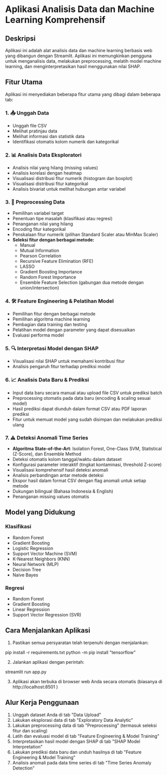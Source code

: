 # Aplikasi Analisis Data dan Machine Learning Komprehensif

## Deskripsi
Aplikasi ini adalah alat analisis data dan machine learning berbasis web yang dibangun dengan Streamlit. Aplikasi ini memungkinkan pengguna untuk menganalisis data, melakukan preprocessing, melatih model machine learning, dan menginterpretasikan hasil menggunakan nilai SHAP.

## Fitur Utama
Aplikasi ini menyediakan beberapa fitur utama yang dibagi dalam beberapa tab:

### 1. 📤 Unggah Data
- Unggah file CSV
- Melihat pratinjau data
- Melihat informasi dan statistik data
- Identifikasi otomatis kolom numerik dan kategorikal

### 2. 📊 Analisis Data Eksploratori
- Analisis nilai yang hilang (missing values)
- Analisis korelasi dengan heatmap
- Visualisasi distribusi fitur numerik (histogram dan boxplot)
- Visualisasi distribusi fitur kategorikal
- Analisis bivariat untuk melihat hubungan antar variabel

### 3. 🔄 Preprocessing Data
- Pemilihan variabel target
- Penentuan tipe masalah (klasifikasi atau regresi)
- Penanganan nilai yang hilang
- Encoding fitur kategorikal
- Penskalaan fitur numerik (pilihan Standard Scaler atau MinMax Scaler)
- **Seleksi fitur dengan berbagai metode:**  
  - Manual  
  - Mutual Information  
  - Pearson Correlation  
  - Recursive Feature Elimination (RFE)  
  - LASSO  
  - Gradient Boosting Importance  
  - Random Forest Importance  
  - Ensemble Feature Selection (gabungan dua metode dengan union/intersection)

### 4. 🛠️ Feature Engineering & Pelatihan Model
- Pemilihan fitur dengan berbagai metode
- Pemilihan algoritma machine learning
- Pembagian data training dan testing
- Pelatihan model dengan parameter yang dapat disesuaikan
- Evaluasi performa model

### 5. 🔍 Interpretasi Model dengan SHAP
- Visualisasi nilai SHAP untuk memahami kontribusi fitur
- Analisis pengaruh fitur terhadap prediksi model

### 6. 📈 Analisis Data Baru & Prediksi
- Input data baru secara manual atau upload file CSV untuk prediksi batch
- Preprocessing otomatis pada data baru (encoding & scaling sesuai model)
- Hasil prediksi dapat diunduh dalam format CSV atau PDF laporan prediksi
- Fitur untuk memuat model yang sudah disimpan dan melakukan prediksi ulang

### 7. ⚠️ Deteksi Anomali Time Series
- **Algoritma State-of-the-Art**: Isolation Forest, One-Class SVM, Statistical (Z-Score), dan Ensemble Method
- Deteksi otomatis kolom tanggal/waktu dalam dataset
- Konfigurasi parameter interaktif (tingkat kontaminasi, threshold Z-score)
- Visualisasi komprehensif hasil deteksi anomali
- Analisis perbandingan antar metode deteksi
- Ekspor hasil dalam format CSV dengan flag anomali untuk setiap metode
- Dukungan bilingual (Bahasa Indonesia & English)
- Penanganan missing values otomatis

## Model yang Didukung
### Klasifikasi
- Random Forest
- Gradient Boosting
- Logistic Regression
- Support Vector Machine (SVM)
- K-Nearest Neighbors (KNN)
- Neural Network (MLP)
- Decision Tree
- Naive Bayes

### Regresi
- Random Forest
- Gradient Boosting
- Linear Regression
- Support Vector Regression (SVR)

## Cara Menjalankan Aplikasi
1. Pastikan semua persyaratan telah terpenuhi dengan menjalankan:

pip install -r requirements.txt
python -m pip install "tensorflow"

2. Jalankan aplikasi dengan perintah:

streamlit run app.py

3. Aplikasi akan terbuka di browser web Anda secara otomatis (biasanya di http://localhost:8501 )

## Alur Kerja Penggunaan
1. Unggah dataset Anda di tab "Data Upload"
2. Lakukan eksplorasi data di tab "Exploratory Data Analytic"
3. Lakukan preprocessing data di tab "Preprocessing" (termasuk seleksi fitur dan scaling)
4. Latih dan evaluasi model di tab "Feature Engineering & Model Training"
5. Interpretasikan hasil model dengan SHAP di tab "SHAP Model Interpretation"
6. Lakukan prediksi data baru dan unduh hasilnya di tab "Feature Engineering & Model Training"
7. Analisis anomali pada data time series di tab "Time Series Anomaly Detection"
